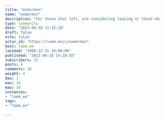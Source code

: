 ```yaml
---
title: "exmormon" 
name: "exmormon"
description: "For those that left, are considering leaving or those who are interested in exMormonism."
type: community
date: "2023-06-19 11:35:16"
draft: false
nsfw: false
actor_id: "https://lemm.ee/c/exmormon"
host: lemm.ee
lastmod: "1969-12-31 19:00:00"
published: "2023-06-10 14:10:58"
subscribers: 37
posts: 4
comments: 28
weight: 4
dau: 1
wau: 16
mau: 18
instances:
- "lemm_ee"
tags: 
- "lemm_ee"

---
```

